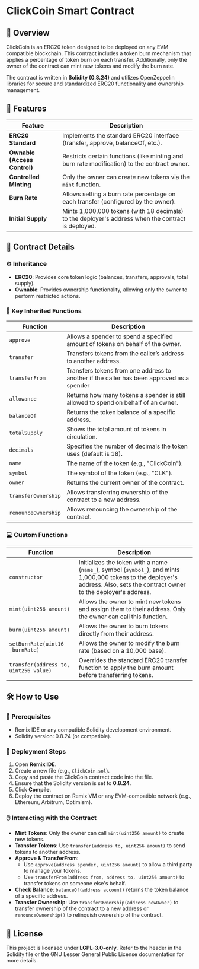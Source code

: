 # ClickCoin Smart Contract

## 📝 Overview
ClickCoin is an ERC20 token designed to be deployed on any EVM compatible blockchain. This contract includes a token burn mechanism that applies a percentage of token burn on each transfer. Additionally, only the owner of the contract can mint new tokens and modify the burn rate.

The contract is written in **Solidity (0.8.24)** and utilizes OpenZeppelin libraries for secure and standardized ERC20 functionality and ownership management.

## 🚀 Features

| Feature | Description |
|---------|-------------|
| **ERC20 Standard** | Implements the standard ERC20 interface (transfer, approve, balanceOf, etc.). |
| **Ownable (Access Control)** | Restricts certain functions (like minting and burn rate modification) to the contract owner. |
| **Controlled Minting** | Only the owner can create new tokens via the `mint` function. |
| **Burn Rate** | Allows setting a burn rate percentage on each transfer (configured by the owner). |
| **Initial Supply** | Mints 1,000,000 tokens (with 18 decimals) to the deployer's address when the contract is deployed. |

## 📜 Contract Details

### ⚙️ Inheritance

- **ERC20**: Provides core token logic (balances, transfers, approvals, total supply).
- **Ownable**: Provides ownership functionality, allowing only the owner to perform restricted actions.

### 📡 Key Inherited Functions

| Function | Description |
|----------|-------------|
| `approve` | Allows a spender to spend a specified amount of tokens on behalf of the owner. |
| `transfer` | Transfers tokens from the caller’s address to another address. |
| `transferFrom` | Transfers tokens from one address to another if the caller has been approved as a spender|
| `allowance` | Returns how many tokens a spender is still allowed to spend on behalf of an owner. |
| `balanceOf` | Returns the token balance of a specific address. |
| `totalSupply` | Shows the total amount of tokens in circulation. |
| `decimals` | Specifies the number of decimals the token uses (default is 18). |
| `name` | The name of the token (e.g., "ClickCoin"). |
| `symbol` | The symbol of the token (e.g., "CLK"). |
| `owner` | Returns the current owner of the contract. |
| `transferOwnership` | Allows transferring ownership of the contract to a new address. |
| `renounceOwnership` | Allows renouncing the ownership of the contract. |

### 💻 Custom Functions

| Function | Description |
|----------|-------------|
| `constructor` | Initializes the token with a name (`name_`), symbol (`symbol_`), and mints 1,000,000 tokens to the deployer's address. Also, sets the contract owner to the deployer's address. |
| `mint(uint256 amount)` | Allows the owner to mint new tokens and assign them to their address. Only the owner can call this function. |
| `burn(uint256 amount)` | Allows the owner to burn tokens directly from their address. |
| `setBurnRate(uint16 _burnRate)` | Allows the owner to modify the burn rate (based on a 10,000 base). |
| `transfer(address to, uint256 value)` | Overrides the standard ERC20 transfer function to apply the burn amount before transferring tokens. |

## 🛠️ How to Use

### 🔧 Prerequisites
- Remix IDE or any compatible Solidity development environment.
- Solidity version: 0.8.24 (or compatible).

### 🚀 Deployment Steps
1. Open **Remix IDE**.
2. Create a new file (e.g., `ClickCoin.sol`).
3. Copy and paste the ClickCoin contract code into the file.
4. Ensure that the Solidity version is set to **0.8.24**.
5. Click **Compile**.
6. Deploy the contract on Remix VM or any EVM-compatible network (e.g., Ethereum, Arbitrum, Optimism).

### 🖱️ Interacting with the Contract

- **Mint Tokens**: Only the owner can call `mint(uint256 amount)` to create new tokens.
- **Transfer Tokens**: Use `transfer(address to, uint256 amount)` to send tokens to another address.
- **Approve & TransferFrom**: 
    - Use `approve(address spender, uint256 amount)` to allow a third party to manage your tokens.
    - Use `transferFrom(address from, address to, uint256 amount)` to transfer tokens on someone else's behalf.
- **Check Balance**: `balanceOf(address account)` returns the token balance of a specific address.
- **Transfer Ownership**: Use `transferOwnership(address newOwner)` to transfer ownership of the contract to a new address or `renounceOwnership()` to relinquish ownership of the contract.

## 📄 License
This project is licensed under **LGPL-3.0-only**. Refer to the header in the Solidity file or the GNU Lesser General Public License documentation for more details.
